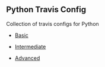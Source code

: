 ## Python Travis Config

Collection of travis configs for Python

- [Basic](https://github.com/arshadkazmi42/ak-phrase.py/blob/master/.travis.yml)

- [Intermediate](https://raw.githubusercontent.com/codecov/example-python/master/.travis.yml)

- [Advanced](https://raw.githubusercontent.com/numpy/numpy/master/.travis.yml)

